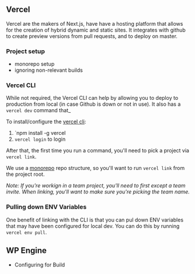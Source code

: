 ## Vercel

Vercel are the makers of Next.js, have have a hosting platform that allows for the creation of hybrid dynamic and static sites. It integrates with github to create preview versions from pull requests, and to deploy on master.

### Project setup

- monorepo setup
- ignoring non-relevant builds

### Vercel CLI

While not required, the Vercel CLI can help by allowing you to deploy to production from local (in case Github is down or not in use). It also has a `vercel dev` command that\_

To install/configure the [vercel cli](https://vercel.com/docs/cli):

1. `npm install -g vercel
2. `vercel login` to login

After that, the first time you run a command, you'll need to pick a project via `vercel link`.

We use a [monorepo](https://vercel.com/blog/monorepos) repo structure, so you'll want to run `vercel link` from the project root.

_Note: If you're workign in a team project, you'll need to first except a team invite. When linking, you'll want to make sure you're picking the team name._

### Pulling down ENV Variables

One benefit of linking with the CLI is that you can pul down ENV variables that may have been configured for local dev. You can do this by running `vercel env pull`.

## WP Engine

- Configuring for Build
